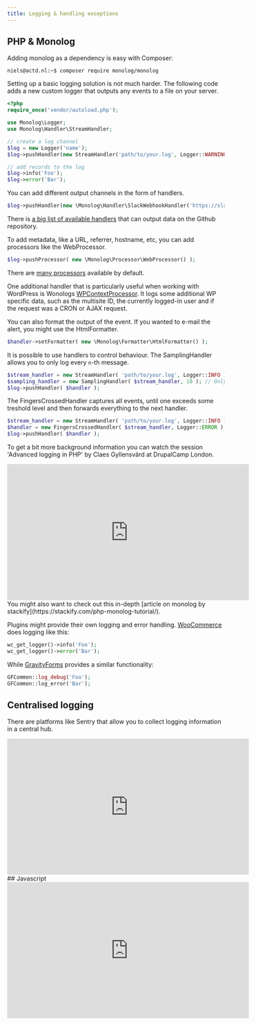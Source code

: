 ```yaml
---
title: Logging & handling exceptions
---
```


## PHP & Monolog
Adding monolog as a dependency is easy with Composer:
```console
niels@actd.nl:~$ composer require monolog/monolog
```

Setting up a basic logging solution is not much harder. The following code adds a new custom logger that outputs any events to a file on your server.

```php
<?php
require_once('vendor/autoload.php');

use Monolog\Logger;
use Monolog\Handler\StreamHandler;

// create a log channel
$log = new Logger('name');
$log->pushHandler(new StreamHandler('path/to/your.log', Logger::WARNING));

// add records to the log
$log->info('Foo');
$log->error('Bar');
```

You can add different output channels in the form of handlers.

```php
$log->pushHandler(new \Monolog\Handler\SlackWebhookHandler('https://slack.com/SECRET'));
```

There is [a big list of available handlers](https://github.com/Seldaek/monolog/blob/master/doc/02-handlers-formatters-processors.md#handlers) that can output data on the Github repository.

To add metadata, like a URL, referrer, hostname, etc, you can add processors like the WebProcessor.

```php
$log->pushProcessor( new \Monolog\Processor\WebProcessor() );
```

There are [many processors](https://github.com/Seldaek/monolog/blob/master/doc/02-handlers-formatters-processors.md#formatters) available by default.

One additional handler that is particularly useful when working with WordPress is Wonologs [WPContextProcessor](https://github.com/inpsyde/Wonolog/blob/master/src/Processor/WpContextProcessor.php). It logs some additional WP specific data, such as the multisite ID, the currently logged-in user and if the request was a CRON or AJAX request.


You can also format the output of the event. If you wanted to e-mail the alert, you might use the HtmlFormatter.

```php
$handler->setFormatter( new \Monolog\Formatter\HtmlFormatter() );
```

It is possible to use handlers to control behaviour. The SamplingHandler allows you to only log every `n`-th message.

```php
$stream_handler = new StreamHandler( 'path/to/your.log', Logger::INFO );
$sampling_handler = new SamplingHandler( $stream_handler, 10 ); // Only 1 in 10 messages goes to the stream handler.
$log->pushHandler( $handler );
```

The FingersCrossedHandler captures all events, until one exceeds some treshold level and then forwards everything to the next handler.

```php
$stream_handler = new StreamHandler( 'path/to/your.log', Logger::INFO );
$handler = new FingersCrossedHandler( $stream_handler, Logger::ERROR );
$log->pushHandler( $handler );
```

To get a bit more background information you can watch the session 'Advanced logging in PHP' by Claes Gyllensvärd at DrupalCamp London.

<iframe width="560" height="315" src="https://www.youtube-nocookie.com/embed/aZ_9PuHemBk" frameborder="0" allow="accelerometer; autoplay; encrypted-media; gyroscope; picture-in-picture" allowfullscreen></iframe>

<br/>
You might also want to check out this in-depth [article on monolog by stackify](https://stackify.com/php-monolog-tutorial/).

Plugins might provide their own logging and error handling. [WooCommerce](https://woocommerce.wordpress.com/2017/01/26/improved-logging-in-woocommerce-2-7/) does logging like this:

```php
wc_get_logger()->info('Foo');
wc_get_logger()->error('Bar');
```

While [GravityForms](https://docs.gravityforms.com/custom-logging-statements/) provides a similar functionality:

```php
GFCommon::log_debug('Foo');
GFCommon::log_error('Bar');
```


## Centralised logging

There are platforms like Sentry that allow you to collect logging information in a central hub.

<iframe width="560" height="315" src="https://www.youtube-nocookie.com/embed/3yXtXnjoIpY" frameborder="0" allow="accelerometer; autoplay; encrypted-media; gyroscope; picture-in-picture" allowfullscreen></iframe>

<br />
## Javascript

<iframe width="560" height="315" src="https://www.youtube-nocookie.com/embed/DIzJC8wRp-s" frameborder="0" allow="accelerometer; autoplay; encrypted-media; gyroscope; picture-in-picture" allowfullscreen></iframe>
